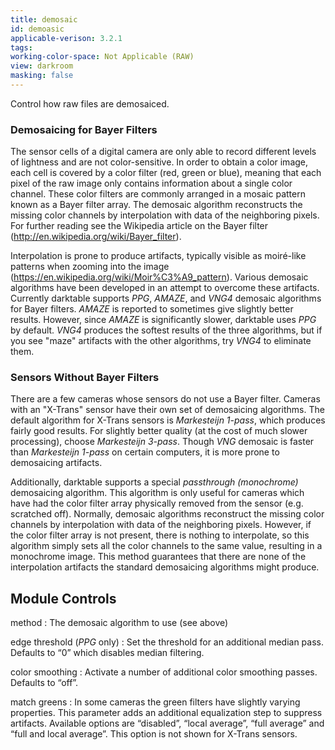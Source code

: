 ```yaml
---
title: demosaic
id: demoasic
applicable-verison: 3.2.1
tags: 
working-color-space: Not Applicable (RAW) 
view: darkroom
masking: false
---
```


Control how raw files are demosaiced.

### Demosaicing for Bayer Filters
The sensor cells of a digital camera are only able to record different levels of lightness and are not color-sensitive. In order to obtain a color image, each cell is covered by a color filter (red, green or blue), meaning that each pixel of the raw image only contains information about a single color channel. These color filters are commonly arranged in a mosaic pattern known as a Bayer filter array. The demosaic algorithm reconstructs the missing color channels by interpolation with data of the neighboring pixels. For further reading see the Wikipedia article on the Bayer filter (http://en.wikipedia.org/wiki/Bayer_filter).

Interpolation is prone to produce artifacts, typically visible as moiré-like patterns when zooming into the image (https://en.wikipedia.org/wiki/Moir%C3%A9_pattern). Various demosaic algorithms have been developed in an attempt to overcome these artifacts. Currently darktable supports _PPG_, _AMAZE_, and _VNG4_ demosaic algorithms for Bayer filters. _AMAZE_ is reported to sometimes give slightly better results. However, since _AMAZE_ is significantly slower, darktable uses _PPG_ by default. _VNG4_ produces the softest results of the three algorithms, but if you see "maze" artifacts with the other algorithms, try _VNG4_ to eliminate them.

### Sensors Without Bayer Filters
There are a few cameras whose sensors do not use a Bayer filter. Cameras with an "X-Trans" sensor have their own set of demosaicing algorithms. The default algorithm for X-Trans sensors is _Markesteijn 1-pass_, which produces fairly good results. For slightly better quality (at the cost of much slower processing), choose _Markesteijn 3-pass_. Though _VNG_ demosaic is faster than _Markesteijn 1-pass_ on certain computers, it is more prone to demosaicing artifacts.

Additionally, darktable supports a special _passthrough (monochrome)_ demosaicing algorithm. This algorithm is only useful for cameras which have had the color filter array physically removed from the sensor (e.g. scratched off). Normally, demosaic algorithms reconstruct the missing color channels by interpolation with data of the neighboring pixels. However, if the color filter array is not present, there is nothing to interpolate, so this algorithm simply sets all the color channels to the same value, resulting in a monochrome image. This method guarantees that there are none of the interpolation artifacts the standard demosaicing algorithms might produce.

## Module Controls

method
: The demosaic algorithm to use (see above)

edge threshold (_PPG_ only)
: Set the threshold for an additional median pass. Defaults to “0” which disables median filtering.

color smoothing
: Activate a number of additional color smoothing passes. Defaults to “off”.

match greens
: In some cameras the green filters have slightly varying properties. This parameter adds an additional equalization step to suppress artifacts. Available options are “disabled”, “local average”, “full average” and “full and local average”. This option is not shown for X-Trans sensors.